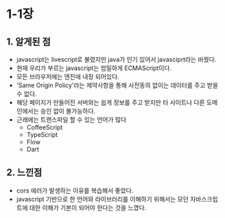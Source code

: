 # 1-1장 
## 1. 알게된 점
- javascript는 livescript로 불렸지만 java가 인기 있어서 javasciprt라는 바꿨다.
- 현재 우리가 부르는 javascript는 엄밀하게 ECMAScript이다.
- 모든 브라우저에는 엔진에 내장 되어있다.
- 'Same Origin Policy'라는 제약사항을 통해 사전동의 없이는 데이터를 주고 받을 수 없다.
- 해당 페이지가 만들어진 서버와는 쉽게 정보를 주고 받지만 타 사이트나 다른 도메인에서는 승인 없이 불가능하다. 
- 근래에는 트랜스파일 할 수 있는 언어가 많다
    - CoffeeScript
    - TypeScript
    - Flow
    - Dart
## 2. 느낀점
- cors 에러가 발생하는 이유를 복습해서 좋았다.
- javascript 기반으로 한 언어와 라이브러리를 이해하기 위해서는 모던 자바스크립트에 대한 이해가 기본이 되어야 한다는 것을 느꼈다.

